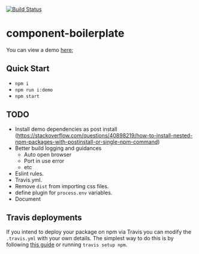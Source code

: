 [![Build Status](https://travis-ci.org/mderrick/react-component-boilerplate.svg?branch=master)](https://travis-ci.org/mderrick/react-component-boilerplate)

# component-boilerplate

You can view a demo [here](https://mderrick.github.io/react-component-boilerplate/);

## Quick Start

- `npm i`
- `npm run i:demo`
- `npm start`

## TODO
- Install demo dependencies as post install (https://stackoverflow.com/questions/40898219/how-to-install-nested-npm-packages-with-postinstall-or-single-npm-command)
- Better build logging and guidances
	- Auto open browser
	- Port in use error
	- etc
- Eslint rules.
- Travis.yml.
- Remove `dist` from importing css files.
- define plugin for `process.env` variables.
- Document

## Travis deployments

If you intend to deploy your package on npm via Travis you can modify the `.travis.yml` with your own details. The simplest way to do this is by following [this guide](https://docs.travis-ci.com/user/deployment/npm/) or running `travis setup npm`.

